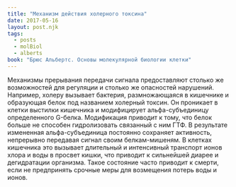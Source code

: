```yaml
---
title: "Механизм действия холерного токсина"
date: 2017-05-16
layout: post.njk
tags:
  - posts
  - molBiol
  - alberts
book: "Брюс Альбертс. Основы молекулярной биологии клетки"
---
```


Механизмы прерывания передачи сигнала предоставляют столько же возможностей для регуляции и столько же опасностей нарушений. Например, холеру вызывает бактерия, размножающаяся в кишечнике и образующая белок под названием холерный токсин. Он проникает в клетки выстилки кишечника и модифицирует альфа-субъединицу определенного G-белка. Модификация приводит к тому, что белок больше не способен гидролизовать связанный с ним ГТФ. В результате измененная альфа-субъединица постоянно сохраняет активность, непрерывно передавая сигнал своим белкам-мишеням. В клетках кишечника это вызывает длительный и интенсивный транспорт ионов хлора и воды в просвет кишки, что приводит к сильнейшей диарее и дегидратации организма. Такое состояние часто приводит к смерти, если не предпринять срочные меры для возмещения потерь воды и ионов.
